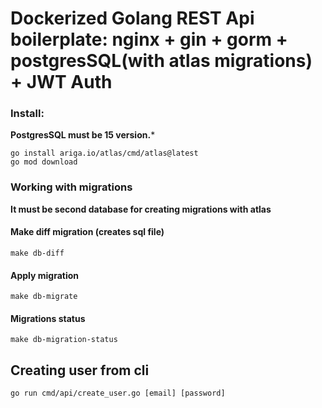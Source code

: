 # Dockerized Golang REST Api boilerplate: nginx + gin + gorm + postgresSQL(with atlas migrations) + JWT Auth  

### Install:
**PostgresSQL must be 15 version.***

````
go install ariga.io/atlas/cmd/atlas@latest
go mod download
````

### Working with migrations
**It must be second database for creating migrations with atlas**
#### Make diff migration (creates sql file)
````
make db-diff
````
#### Apply migration
````
make db-migrate
````
#### Migrations status
````
make db-migration-status
````

## Creating user from cli
````
go run cmd/api/create_user.go [email] [password]
````